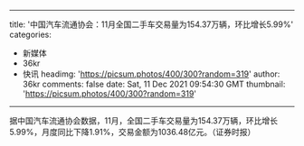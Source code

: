 
---
title: '中国汽车流通协会：11月全国二手车交易量为154.37万辆，环比增长5.99%'
categories: 
 - 新媒体
 - 36kr
 - 快讯
headimg: 'https://picsum.photos/400/300?random=319'
author: 36kr
comments: false
date: Sat, 11 Dec 2021 09:54:30 GMT
thumbnail: 'https://picsum.photos/400/300?random=319'
---

<div>   
据中国汽车流通协会数据，11月，全国二手车交易量为154.37万辆，环比增长5.99%，月度同比下降1.91%，交易金额为1036.48亿元。（证券时报）  
</div>
            